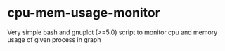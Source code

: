 # cpu-mem-usage-monitor
Very simple bash and gnuplot (>=5.0) script to monitor cpu and memory usage of given process in graph
